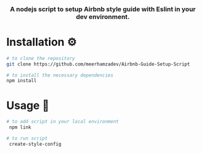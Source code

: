 
<div align = "center"><h3>A nodejs script to setup Airbnb style guide with Eslint in your dev environment.</h3> </div>

# Installation ⚙
```bash
# to clone the repository
git clone https://github.com/meerhamzadev/Airbnb-Guide-Setup-Script

# to install the necessary dependencies
npm install 
```

# Usage 🚀
```bash
# to add script in your local environment
 npm link

# to run script
 create-style-config 
``` 
